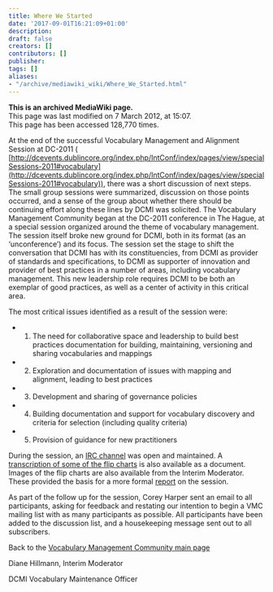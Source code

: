 ```yaml
---
title: Where We Started
date: '2017-09-01T16:21:09+01:00'
description: 
draft: false
creators: []
contributors: []
publisher: 
tags: []
aliases:
- "/archive/mediawiki_wiki/Where_We_Started.html"
---
```


 **This is an archived MediaWiki page.**  
This page was last modified on 7 March 2012, at 15:07.  
This page has been accessed 128,770 times.

At the end of the successful Vocabulary Management and Alignment Session at DC-2011 ( [http://dcevents.dublincore.org/index.php/IntConf/index/pages/view/specialSessions-2011#vocabulary](http://dcevents.dublincore.org/index.php/IntConf/index/pages/view/specialSessions-2011#vocabulary)), there was a short discussion of next steps. The small group sessions were summarized, discussion on those points occurred, and a sense of the group about whether there should be continuing effort along these lines by DCMI was solicited. The Vocabulary Management Community began at the DC-2011 conference in The Hague, at a special session organized around the theme of vocabulary management. The session itself broke new ground for DCMI, both in its format (as an ‘unconference’) and its focus. The session set the stage to shift the conversation that DCMI has with its constituencies, from DCMI as provider of standards and specifications, to DCMI as supporter of innovation and provider of best practices in a number of areas, including vocabulary management. This new leadership role requires DCMI to be both an exemplar of good practices, as well as a center of activity in this critical area.

The most critical issues identified as a result of the session were:

- 1. The need for collaborative space and leadership to build best practices documentation for building, maintaining, versioning and sharing vocabularies and mappings
- 2. Exploration and documentation of issues with mapping and alignment, leading to best practices
- 3. Development and sharing of governance policies
- 4. Building documentation and support for vocabulary discovery and criteria for selection (including quality criteria)
- 5. Provision of guidance for new practitioners

During the session, an [IRC channel](https://docs.google.com/document/d/1cJmP-wYyTA0zbesNdy-cBclBXg3pJGMit_bhWnIuMXI/edit?hl=en_US) was open and maintained. A [transcription of some of the flip charts](https://docs.google.com/document/d/1vRQWczGkDhGTfOFIuMTBCsvzKiq-a_57WGT9unOexdc/edit?hl=en_US) is also available as a document. Images of the flip charts are also available from the Interim Moderator. These provided the basis for a more formal [report](/archive/mediawiki_wiki/DC-2011_Vocabulary_Special_Session/Meeting_Report) on the session.

As part of the follow up for the session, Corey Harper sent an email to all participants, asking for feedback and restating our intention to begin a VMC mailing list with as many participants as possible. All participants have been added to the discussion list, and a housekeeping message sent out to all subscribers.

Back to the [Vocabulary Management Community main page](/archive/mediawiki_wiki/DCMI_Vocabulary_Management_Community)

Diane Hillmann, Interim Moderator

DCMI Vocabulary Maintenance Officer

